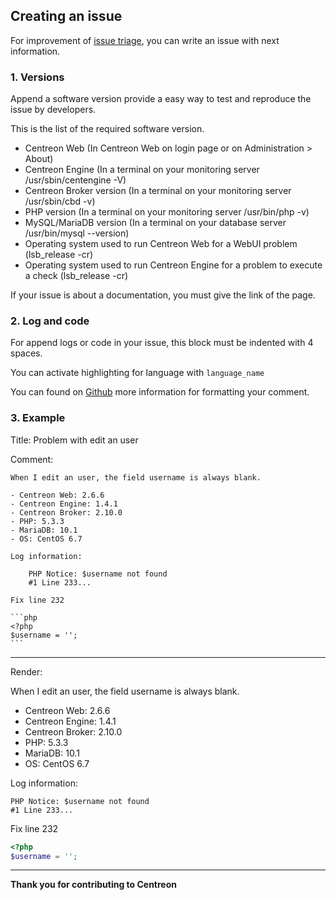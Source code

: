 Creating an issue
-----------------

For improvement of [issue triage](issue-workflow.md), you can write an issue with next information.

### 1. Versions

Append a software version provide a easy way to test and reproduce the issue by developers.

This is the list of the required software version.

- Centreon Web (In Centreon Web on login page or on Administration > About)
- Centreon Engine (In a terminal on your monitoring server /usr/sbin/centengine -V)
- Centreon Broker version (In a terminal on your monitoring server /usr/sbin/cbd -v)
- PHP version (In a terminal on your monitoring server /usr/bin/php -v)
- MySQL/MariaDB version (In a terminal on your database server /usr/bin/mysql --version)
- Operating system used to run Centreon Web for a WebUI problem (lsb_release -cr)
- Operating system used to run Centreon Engine for a problem to execute a check (lsb_release -cr)

If your issue is about a documentation, you must give the link of the page.

### 2. Log and code

For append logs or code in your issue, this block must be indented with 4 spaces.

You can activate highlighting for language with ```language_name ```

You can found on [Github](https://guides.github.com/features/mastering-markdown/) more information for formatting your comment.


### 3. Example

Title: Problem with edit an user

Comment:

    When I edit an user, the field username is always blank.
    
    - Centreon Web: 2.6.6
    - Centreon Engine: 1.4.1
    - Centreon Broker: 2.10.0
    - PHP: 5.3.3
    - MariaDB: 10.1
    - OS: CentOS 6.7
    
    Log information:
    
        PHP Notice: $username not found
        #1 Line 233...
        
    Fix line 232
    
    ```php
    <?php
    $username = '';
    ```

----

Render:

When I edit an user, the field username is always blank.
    
- Centreon Web: 2.6.6
- Centreon Engine: 1.4.1
- Centreon Broker: 2.10.0
- PHP: 5.3.3
- MariaDB: 10.1
- OS: CentOS 6.7

Log information:

    PHP Notice: $username not found
    #1 Line 233...

Fix line 232

```php
<?php
$username = '';
```
----

**Thank you for contributing to Centreon**